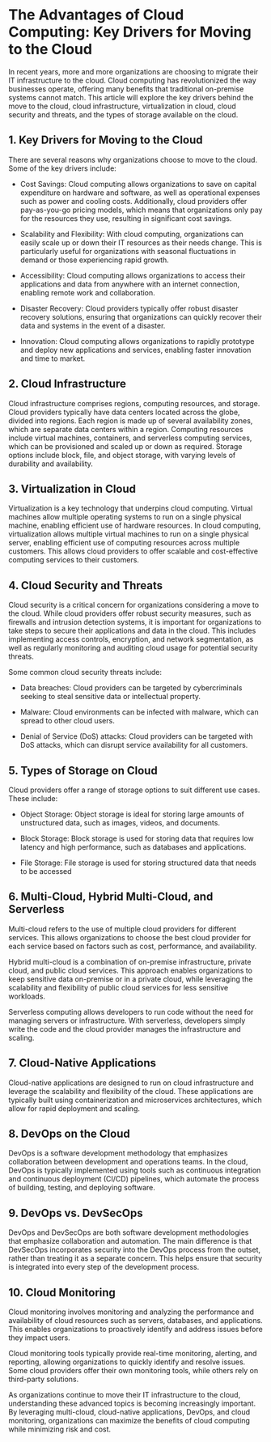 # The Advantages of Cloud Computing: Key Drivers for Moving to the Cloud

In recent years, more and more organizations are choosing to migrate their IT infrastructure to the cloud. Cloud computing has revolutionized the way businesses operate, offering many benefits that traditional on-premise systems cannot match. This article will explore the key drivers behind the move to the cloud, cloud infrastructure, virtualization in cloud, cloud security and threats, and the types of storage available on the cloud.

## 1. Key Drivers for Moving to the Cloud

There are several reasons why organizations choose to move to the cloud. Some of the key drivers include:

- Cost Savings: Cloud computing allows organizations to save on capital expenditure on hardware and software, as well as operational expenses such as power and cooling costs. Additionally, cloud providers offer pay-as-you-go pricing models, which means that organizations only pay for the resources they use, resulting in significant cost savings.

- Scalability and Flexibility: With cloud computing, organizations can easily scale up or down their IT resources as their needs change. This is particularly useful for organizations with seasonal fluctuations in demand or those experiencing rapid growth.

- Accessibility: Cloud computing allows organizations to access their applications and data from anywhere with an internet connection, enabling remote work and collaboration.

- Disaster Recovery: Cloud providers typically offer robust disaster recovery solutions, ensuring that organizations can quickly recover their data and systems in the event of a disaster.

- Innovation: Cloud computing allows organizations to rapidly prototype and deploy new applications and services, enabling faster innovation and time to market.

## 2. Cloud Infrastructure

Cloud infrastructure comprises regions, computing resources, and storage. Cloud providers typically have data centers located across the globe, divided into regions. Each region is made up of several availability zones, which are separate data centers within a region. Computing resources include virtual machines, containers, and serverless computing services, which can be provisioned and scaled up or down as required. Storage options include block, file, and object storage, with varying levels of durability and availability.

## 3. Virtualization in Cloud

Virtualization is a key technology that underpins cloud computing. Virtual machines allow multiple operating systems to run on a single physical machine, enabling efficient use of hardware resources. In cloud computing, virtualization allows multiple virtual machines to run on a single physical server, enabling efficient use of computing resources across multiple customers. This allows cloud providers to offer scalable and cost-effective computing services to their customers.

## 4. Cloud Security and Threats

Cloud security is a critical concern for organizations considering a move to the cloud. While cloud providers offer robust security measures, such as firewalls and intrusion detection systems, it is important for organizations to take steps to secure their applications and data in the cloud. This includes implementing access controls, encryption, and network segmentation, as well as regularly monitoring and auditing cloud usage for potential security threats.

Some common cloud security threats include:

- Data breaches: Cloud providers can be targeted by cybercriminals seeking to steal sensitive data or intellectual property.

- Malware: Cloud environments can be infected with malware, which can spread to other cloud users.

- Denial of Service (DoS) attacks: Cloud providers can be targeted with DoS attacks, which can disrupt service availability for all customers.

## 5. Types of Storage on Cloud

Cloud providers offer a range of storage options to suit different use cases. These include:

- Object Storage: Object storage is ideal for storing large amounts of unstructured data, such as images, videos, and documents.

- Block Storage: Block storage is used for storing data that requires low latency and high performance, such as databases and applications.

- File Storage: File storage is used for storing structured data that needs to be accessed

## 6. Multi-Cloud, Hybrid Multi-Cloud, and Serverless

Multi-cloud refers to the use of multiple cloud providers for different services. This allows organizations to choose the best cloud provider for each service based on factors such as cost, performance, and availability.

Hybrid multi-cloud is a combination of on-premise infrastructure, private cloud, and public cloud services. This approach enables organizations to keep sensitive data on-premise or in a private cloud, while leveraging the scalability and flexibility of public cloud services for less sensitive workloads.

Serverless computing allows developers to run code without the need for managing servers or infrastructure. With serverless, developers simply write the code and the cloud provider manages the infrastructure and scaling.

## 7. Cloud-Native Applications

Cloud-native applications are designed to run on cloud infrastructure and leverage the scalability and flexibility of the cloud. These applications are typically built using containerization and microservices architectures, which allow for rapid deployment and scaling.

## 8. DevOps on the Cloud

DevOps is a software development methodology that emphasizes collaboration between development and operations teams. In the cloud, DevOps is typically implemented using tools such as continuous integration and continuous deployment (CI/CD) pipelines, which automate the process of building, testing, and deploying software.

## 9. DevOps vs. DevSecOps

DevOps and DevSecOps are both software development methodologies that emphasize collaboration and automation. The main difference is that DevSecOps incorporates security into the DevOps process from the outset, rather than treating it as a separate concern. This helps ensure that security is integrated into every step of the development process.

## 10. Cloud Monitoring

Cloud monitoring involves monitoring and analyzing the performance and availability of cloud resources such as servers, databases, and applications. This enables organizations to proactively identify and address issues before they impact users.

Cloud monitoring tools typically provide real-time monitoring, alerting, and reporting, allowing organizations to quickly identify and resolve issues. Some cloud providers offer their own monitoring tools, while others rely on third-party solutions.

As organizations continue to move their IT infrastructure to the cloud, understanding these advanced topics is becoming increasingly important. By leveraging multi-cloud, cloud-native applications, DevOps, and cloud monitoring, organizations can maximize the benefits of cloud computing while minimizing risk and cost.
